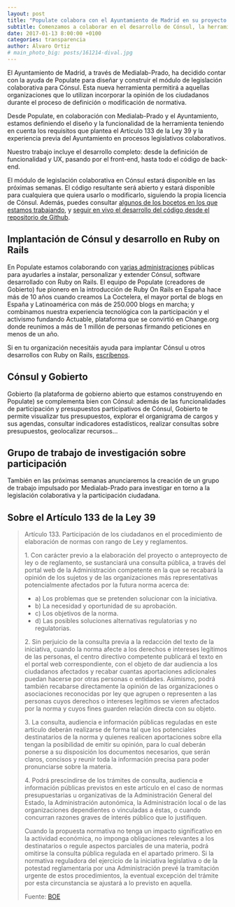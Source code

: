 ```yaml
---
layout: post
title: "Populate colabora con el Ayuntamiento de Madrid en su proyecto de participación"
subtitle: Comenzamos a colaborar en el desarrollo de Cónsul, la herramienta de participación desarrollada por el Ayuntamiento de Madrid 
date: 2017-01-13 8:00:00 +0100
categories: transparencia
author: Álvaro Ortiz
# main_photo_big: posts/161214-dival.jpg
---
```


El Ayuntamiento de Madrid, a través de Medialab-Prado, ha decidido contar con la ayuda de Populate para diseñar y construir el módulo de legislación colaborativa para Cónsul. Esta nueva herramienta permitirá a aquellas organizaciones que lo utilizan incorporar la opinión de los ciudadanos durante el proceso de definición o modificación de normativa. 

Desde Populate, en colaboración con Medialab-Prado y el Ayuntamiento, estamos definiendo el diseño y la funcionalidad de la herramienta teniendo en cuenta los requisitos que plantea el Artículo 133 de la Ley 39 y la experiencia previa del Ayuntamiento en procesos legislativos colaborativos.

Nuestro trabajo incluye el desarrollo completo: desde la definición de funcionalidad y UX, pasando por el front-end, hasta todo el código de back-end. 

El módulo de legislación colaborativa en Cónsul estará disponible en las próximas semanas. El código resultante será abierto y estará disponible para cualquiera que quiera usarlo o modificarlo, siguiendo la propia licencia de Cónsul. Además, puedes consultar [algunos de los bocetos en los que estamos trabajando](https://invis.io/XD9AQKLEU), y [seguir en vivo el desarrollo del código desde el repositorio de Github](https://github.com/medialab-prado/consul/projects/1).


## Implantación de Cónsul y desarrollo en Ruby on Rails

En Populate estamos colaborando con [varias administraciones](/blog/20161215-diputacion-de-valencia-gobierto.html) públicas para ayudarles a instalar, personalizar y extender Cónsul, software desarrollado con Ruby on Rails. El equipo de Populate (creadores de Gobierto) fue pionero en la introducción de Ruby On Rails en España hace más de 10 años cuando creamos La Coctelera, el mayor portal de blogs en España y Latinoamérica con más de 250.000 blogs en marcha; y combinamos nuestra experiencia tecnológica con la participación y el activismo fundando Actuable, plataforma que se convirtió en Change.org donde reunimos a más de 1 millón de personas firmando peticiones en menos de un año. 

Si en tu organización necesitáis ayuda para implantar Cónsul u otros desarrollos con Ruby on Rails, [escríbenos](mailto:lets@populate.tools).


## Cónsul y Gobierto

Gobierto (la plataforma de gobierno abierto que estamos construyendo en Populate) se complementa bien con Cónsul: además de las funcionalidades de participación y presupuestos participativos de Cónsul, Gobierto te permite visualizar tus presupuestos, explorar el organigrama de cargos y sus agendas, consultar indicadores estadísticos, realizar consultas sobre presupuestos, geolocalizar recursos... 


## Grupo de trabajo de investigación sobre participación

También en las próximas semanas anunciaremos la creación de un grupo de trabajo impulsado por Medialab-Prado para investigar en torno a la legislación colaborativa y la participación ciudadana.


## Sobre el Artículo 133 de la Ley 39

<blockquote>
<p>Artículo 133. Participación de los ciudadanos en el procedimiento de elaboración de normas con rango de Ley y reglamentos.</p>

<p>1. Con carácter previo a la elaboración del proyecto o anteproyecto de ley o de reglamento, se sustanciará una consulta pública, a través del portal web de la Administración competente en la que se recabará la opinión de los sujetos y de las organizaciones más representativas potencialmente afectados por la futura norma acerca de:</p>

<ul>
  <li>a) Los problemas que se pretenden solucionar con la iniciativa.</li>
  <li>b) La necesidad y oportunidad de su aprobación.</li>
  <li>c) Los objetivos de la norma.</li>
  <li>d) Las posibles soluciones alternativas regulatorias y no regulatorias.</li>
</ul>

<p>2. Sin perjuicio de la consulta previa a la redacción del texto de la iniciativa, cuando la norma afecte a los derechos e intereses legítimos de las personas, el centro directivo competente publicará el texto en el portal web correspondiente, con el objeto de dar audiencia a los ciudadanos afectados y recabar cuantas aportaciones adicionales puedan hacerse por otras personas o entidades. Asimismo, podrá también recabarse directamente la opinión de las organizaciones o asociaciones reconocidas por ley que agrupen o representen a las personas cuyos derechos o intereses legítimos se vieren afectados por la norma y cuyos fines guarden relación directa con su objeto.</p>

<p>3. La consulta, audiencia e información públicas reguladas en este artículo deberán realizarse de forma tal que los potenciales destinatarios de la norma y quienes realicen aportaciones sobre ella tengan la posibilidad de emitir su opinión, para lo cual deberán ponerse a su disposición los documentos necesarios, que serán claros, concisos y reunir toda la información precisa para poder pronunciarse sobre la materia.</p>

<p>4. Podrá prescindirse de los trámites de consulta, audiencia e información públicas previstos en este artículo en el caso de normas presupuestarias u organizativas de la Administración General del Estado, la Administración autonómica, la Administración local o de las organizaciones dependientes o vinculadas a éstas, o cuando concurran razones graves de interés público que lo justifiquen.</p>

<p>Cuando la propuesta normativa no tenga un impacto significativo en la actividad económica, no imponga obligaciones relevantes a los destinatarios o regule aspectos parciales de una materia, podrá omitirse la consulta pública regulada en el apartado primero. Si la normativa reguladora del ejercicio de la iniciativa legislativa o de la potestad reglamentaria por una Administración prevé la tramitación urgente de estos procedimientos, la eventual excepción del trámite por esta circunstancia se ajustará a lo previsto en aquella.</p>

<p>Fuente: <a href="https://www.boe.es/buscar/act.php?id=BOE-A-2015-10565#a133">BOE</a></p>
</blockquote>
